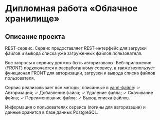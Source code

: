# Дипломная работа «Облачное хранилище»
## Описание проекта
REST-сервис. Сервис предоставляет REST-интерфейс для загрузки файлов и вывода списка уже загруженных файлов пользователя.

Все запросы к сервису должны быть авторизованы. Веб-приложение (FRONT) подключается к разработанному сервису, а также использует функционал FRONT для авторизации, загрузки и вывода списка файлов пользователя.

Сервис реализовывает все методы, описанные в [yaml-файле](https://github.com/netology-code/jd-homeworks/blob/master/diploma/CloudServiceSpecification.yaml):
✓ Авторизация;
✓ Добавление файла;
✓ Удаление файла;
✓ Скачивание файла;
✓ Переименование файла;
✓ Вывод списка файлов.

Информация о пользователях сервиса (логины для авторизации) и данные хранится в базе данных PostgreSQL.



